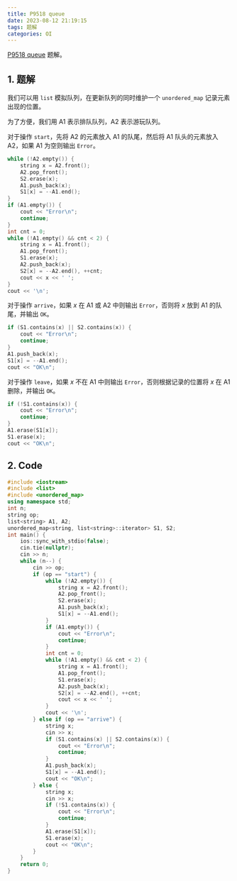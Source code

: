 ```yaml
---
title: P9518 queue
date: 2023-08-12 21:19:15
tags: 题解
categories: OI
---
```


[P9518 queue](https://www.luogu.com.cn/problem/P9518) 题解。

<!-- more -->

## 1. 题解

我们可以用 `list` 模拟队列，在更新队列的同时维护一个 `unordered_map` 记录元素出现的位置。

为了方便，我们用 $\mathrm{A1}$ 表示排队队列，$\mathrm{A2}$ 表示游玩队列。

对于操作 `start`，先将 $\mathrm{A2}$ 的元素放入 $\mathrm{A1}$ 的队尾，然后将 $\mathrm{A1}$ 队头的元素放入 $\mathrm{A2}$，如果 $\mathrm{A1}$ 为空则输出 `Error`。

```cpp
while (!A2.empty()) {
    string x = A2.front();
    A2.pop_front();
    S2.erase(x);
    A1.push_back(x);
    S1[x] = --A1.end();
}
if (A1.empty()) {
    cout << "Error\n";
    continue;
}
int cnt = 0;
while (!A1.empty() && cnt < 2) {
    string x = A1.front();
    A1.pop_front();
    S1.erase(x);
    A2.push_back(x);
    S2[x] = --A2.end(), ++cnt;
    cout << x << ' ';
}
cout << '\n';
```

对于操作 `arrive`，如果 $x$ 在 $\mathrm{A1}$ 或 $\mathrm{A2}$ 中则输出 `Error`，否则将 $x$ 放到 $\mathrm{A1}$ 的队尾，并输出 `OK`。

```cpp
if (S1.contains(x) || S2.contains(x)) {
    cout << "Error\n";
    continue;
}
A1.push_back(x);
S1[x] = --A1.end();
cout << "OK\n";
```

对于操作 `leave`，如果 $x$ 不在 $\mathrm{A1}$ 中则输出 `Error`，否则根据记录的位置将 $x$ 在 $\mathrm{A1}$ 删除，并输出 `OK`。

```cpp
if (!S1.contains(x)) {
    cout << "Error\n";
    continue;
}
A1.erase(S1[x]);
S1.erase(x);
cout << "OK\n";
```

## 2. Code

```cpp
#include <iostream>
#include <list>
#include <unordered_map>
using namespace std;
int n;
string op;
list<string> A1, A2;
unordered_map<string, list<string>::iterator> S1, S2;
int main() {
    ios::sync_with_stdio(false);
    cin.tie(nullptr);
    cin >> n;
    while (n--) {
        cin >> op;
        if (op == "start") {
            while (!A2.empty()) {
                string x = A2.front();
                A2.pop_front();
                S2.erase(x);
                A1.push_back(x);
                S1[x] = --A1.end();
            }
            if (A1.empty()) {
                cout << "Error\n";
                continue;
            }
            int cnt = 0;
            while (!A1.empty() && cnt < 2) {
                string x = A1.front();
                A1.pop_front();
                S1.erase(x);
                A2.push_back(x);
                S2[x] = --A2.end(), ++cnt;
                cout << x << ' ';
            }
            cout << '\n';
        } else if (op == "arrive") {
            string x;
            cin >> x;
            if (S1.contains(x) || S2.contains(x)) {
                cout << "Error\n";
                continue;
            }
            A1.push_back(x);
            S1[x] = --A1.end();
            cout << "OK\n";
        } else {
            string x;
            cin >> x;
            if (!S1.contains(x)) {
                cout << "Error\n";
                continue;
            }
            A1.erase(S1[x]);
            S1.erase(x);
            cout << "OK\n";
        }
    }
    return 0;
}
```
